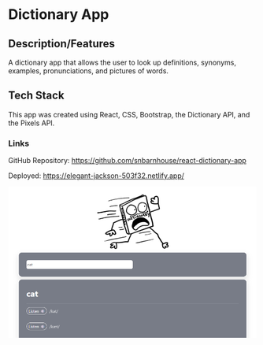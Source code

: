 # Dictionary App

## Description/Features

A dictionary app that allows the user to look up definitions, synonyms, examples, pronunciations, and pictures of words.

## Tech Stack

This app was created using React, CSS, Bootstrap, the Dictionary API, and the Pixels API.

### Links


GitHub Repository: https://github.com/snbarnhouse/react-dictionary-app 

Deployed: https://elegant-jackson-503f32.netlify.app/

![Dictionary App](/src/screenshot-dic.png?raw=true "Dictionary App")